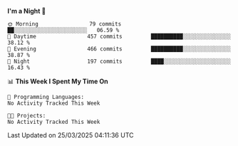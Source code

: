 <!--START_SECTION:waka-->
**I'm a Night 🦉** 

```text
🌞 Morning                79 commits          ██░░░░░░░░░░░░░░░░░░░░░░░   06.59 % 
🌆 Daytime                457 commits         ██████████░░░░░░░░░░░░░░░   38.12 % 
🌃 Evening                466 commits         ██████████░░░░░░░░░░░░░░░   38.87 % 
🌙 Night                  197 commits         ████░░░░░░░░░░░░░░░░░░░░░   16.43 % 
```


📊 **This Week I Spent My Time On** 

```text
💬 Programming Languages: 
No Activity Tracked This Week

🐱‍💻 Projects: 
No Activity Tracked This Week
```


 Last Updated on 25/03/2025 04:11:36 UTC
<!--END_SECTION:waka-->

